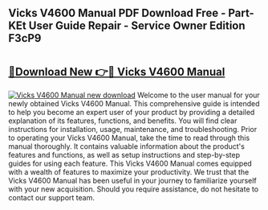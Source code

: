 ## Vicks V4600 Manual PDF Download Free - Part-KEt User Guide Repair - Service Owner Edition F3cP9

# <h2><a href="http://bc1492.oget.top/?id=Vicks+V4600+Manual">🔗Download New 👉🔴 Vicks V4600 Manual</a></h2>

[![Vicks V4600 Manual new download](https://i.imgur.com/5g1atiW.png)](http://bc1492.oget.top/?id=Vicks+V4600+Manual)
Welcome to the user manual for your newly obtained Vicks V4600 Manual. This comprehensive guide is intended to help you become an expert user of your product by providing a detailed explanation of its features, functions, and benefits. You will find clear instructions for installation, usage, maintenance, and troubleshooting. Prior to operating your Vicks V4600 Manual, take the time to read through this manual thoroughly. It contains valuable information about the product's features and functions, as well as setup instructions and step-by-step guides for using each feature. This Vicks V4600 Manual comes equipped with a wealth of features to maximize your productivity. We trust that the Vicks V4600 Manual has been useful in your journey to familiarize yourself with your new acquisition. Should you require assistance, do not hesitate to contact our support team.

